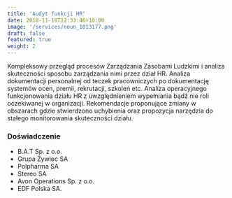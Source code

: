 ```yaml
---
title: 'Audyt funkcji HR'
date: 2018-11-18T12:33:46+10:00
image: '/services/noun_1013177.png'
draft: false
featured: true
weight: 2
---
```

Kompleksowy przegląd procesów Zarządzania Zasobami Ludzkimi i analiza skuteczności sposobu zarządzania nimi przez dział HR.
Analiza dokumentacji personalnej od teczek pracowniczych po dokumentację systemów ocen, premii, rekrutacji, szkoleń etc. 
Analiza operacyjnego funkcjonowania działu HR z uwzględnieniem wypełniania bądź nie roli oczekiwanej w organizacji. 
Rekomendacje proponujące zmiany w obszarach gdzie stwierdzono uchybienia oraz propozycja narzędzia do stałego monitorowania skuteczności działu.

### Doświadczenie

* B.A.T Sp. z o.o.
* Grupa Żywiec SA
* Polpharma SA
* Stereo SA
* Avon Operations Sp. z o.o.
* EDF Polska SA.
